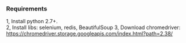 ### Requirements
1, Install python 2.7+.                 
2, Install libs: selenium, redis, BeautifulSoup
3, Download chromedriver:                    
https://chromedriver.storage.googleapis.com/index.html?path=2.38/
